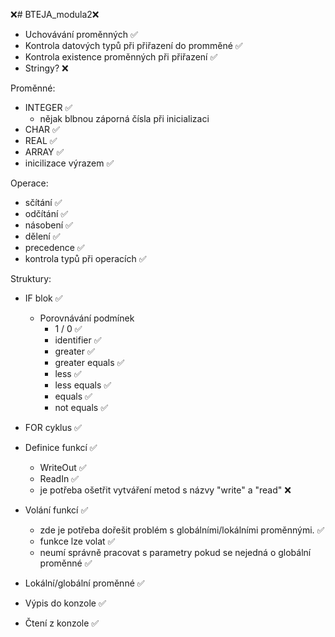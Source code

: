 ❌# BTEJA_modula2❌
- Uchovávání proměnných ✅
- Kontrola datových typů při přiřazení do promměné ✅
- Kontrola existence proměnných při přiřazení ✅
- Stringy? ❌


Proměnné:
  - INTEGER ✅
      - nějak blbnou záporná čísla při inicializaci
  - CHAR ✅
  - REAL ✅
  - ARRAY ✅
  - inicilizace výrazem ✅

Operace:
  - sčítání ✅
  - odčítání ✅
  - násobení ✅
  - dělení ✅
  - precedence ✅
  - kontrola typů při operacích ✅

Struktury:
  -  IF blok ✅
      - Porovnávání podmínek
          - 1 / 0 ✅
          - identifier ✅
          - greater ✅
          - greater equals ✅
          - less ✅
          - less equals ✅
          - equals ✅
          - not equals ✅
        
  -  FOR cyklus ✅
  -  Definice funkcí ✅
      - WriteOut ✅
      - ReadIn ✅
      - je potřeba ošetřit vytváření metod s názvy "write" a "read" ❌
  -  Volání funkcí ✅
      - zde je potřeba dořešit problém s globálními/lokálními proměnnými. ✅
      - funkce lze volat ✅
      - neumí správně pracovat s parametry pokud se nejedná o globální proměnné ✅
  -  Lokální/globální proměnné  ✅
  -  Výpis do konzole ✅
  -  Čtení z konzole ✅
    
